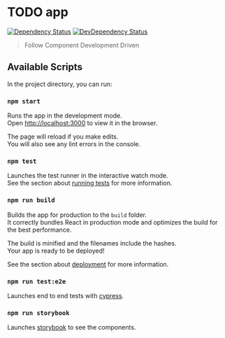 # TODO app

[![Dependency Status](https://img.shields.io/david/leosuncin/todo-webapp)](https://david-dm.org/leosuncin/todo-webapp)
[![DevDependency Status](https://img.shields.io/david/dev/leosuncin/todo-webapp)](https://david-dm.org/leosuncin/todo-webapp?type=dev)

> Follow Component Development Driven

## Available Scripts

In the project directory, you can run:

### `npm start`

Runs the app in the development mode.<br>
Open [http://localhost:3000](http://localhost:3000) to view it in the browser.

The page will reload if you make edits.<br>
You will also see any lint errors in the console.

### `npm test`

Launches the test runner in the interactive watch mode.<br>
See the section about [running tests](https://facebook.github.io/create-react-app/docs/running-tests) for more information.

### `npm run build`

Builds the app for production to the `build` folder.<br>
It correctly bundles React in production mode and optimizes the build for the best performance.

The build is minified and the filenames include the hashes.<br>
Your app is ready to be deployed!

See the section about [deployment](https://facebook.github.io/create-react-app/docs/deployment) for more information.

### `npm run test:e2e`

Launches end to end tests with [cypress](https://cypress.io).

### `npm run storybook`

Launches [storybook](https://storybook.js.org) to see the components.
